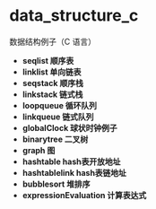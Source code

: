 # data_structure_c
数据结构例子（C 语言）

* **seqlist 顺序表**
* **linklist 单向链表**
* **seqstack 顺序栈**
* **linkstack 链式栈**
* **loopqueue 循环队列**
* **linkqueue 链式队列**
* **globalClock 球状时钟例子**
* **binarytree 二叉树**
* **graph 图**
* **hashtable hash表开放地址**
* **hashtablelink hash表链地址**
* **bubblesort 堆排序**
* **expressionEvaluation 计算表达式**